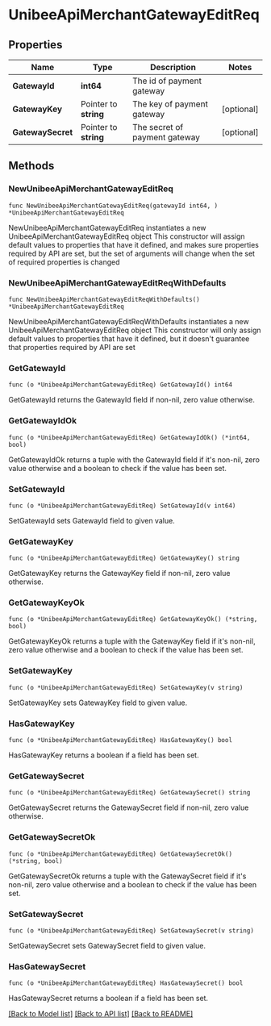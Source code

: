 # UnibeeApiMerchantGatewayEditReq

## Properties

Name | Type | Description | Notes
------------ | ------------- | ------------- | -------------
**GatewayId** | **int64** | The id of payment gateway | 
**GatewayKey** | Pointer to **string** | The key of payment gateway | [optional] 
**GatewaySecret** | Pointer to **string** | The secret of payment gateway | [optional] 

## Methods

### NewUnibeeApiMerchantGatewayEditReq

`func NewUnibeeApiMerchantGatewayEditReq(gatewayId int64, ) *UnibeeApiMerchantGatewayEditReq`

NewUnibeeApiMerchantGatewayEditReq instantiates a new UnibeeApiMerchantGatewayEditReq object
This constructor will assign default values to properties that have it defined,
and makes sure properties required by API are set, but the set of arguments
will change when the set of required properties is changed

### NewUnibeeApiMerchantGatewayEditReqWithDefaults

`func NewUnibeeApiMerchantGatewayEditReqWithDefaults() *UnibeeApiMerchantGatewayEditReq`

NewUnibeeApiMerchantGatewayEditReqWithDefaults instantiates a new UnibeeApiMerchantGatewayEditReq object
This constructor will only assign default values to properties that have it defined,
but it doesn't guarantee that properties required by API are set

### GetGatewayId

`func (o *UnibeeApiMerchantGatewayEditReq) GetGatewayId() int64`

GetGatewayId returns the GatewayId field if non-nil, zero value otherwise.

### GetGatewayIdOk

`func (o *UnibeeApiMerchantGatewayEditReq) GetGatewayIdOk() (*int64, bool)`

GetGatewayIdOk returns a tuple with the GatewayId field if it's non-nil, zero value otherwise
and a boolean to check if the value has been set.

### SetGatewayId

`func (o *UnibeeApiMerchantGatewayEditReq) SetGatewayId(v int64)`

SetGatewayId sets GatewayId field to given value.


### GetGatewayKey

`func (o *UnibeeApiMerchantGatewayEditReq) GetGatewayKey() string`

GetGatewayKey returns the GatewayKey field if non-nil, zero value otherwise.

### GetGatewayKeyOk

`func (o *UnibeeApiMerchantGatewayEditReq) GetGatewayKeyOk() (*string, bool)`

GetGatewayKeyOk returns a tuple with the GatewayKey field if it's non-nil, zero value otherwise
and a boolean to check if the value has been set.

### SetGatewayKey

`func (o *UnibeeApiMerchantGatewayEditReq) SetGatewayKey(v string)`

SetGatewayKey sets GatewayKey field to given value.

### HasGatewayKey

`func (o *UnibeeApiMerchantGatewayEditReq) HasGatewayKey() bool`

HasGatewayKey returns a boolean if a field has been set.

### GetGatewaySecret

`func (o *UnibeeApiMerchantGatewayEditReq) GetGatewaySecret() string`

GetGatewaySecret returns the GatewaySecret field if non-nil, zero value otherwise.

### GetGatewaySecretOk

`func (o *UnibeeApiMerchantGatewayEditReq) GetGatewaySecretOk() (*string, bool)`

GetGatewaySecretOk returns a tuple with the GatewaySecret field if it's non-nil, zero value otherwise
and a boolean to check if the value has been set.

### SetGatewaySecret

`func (o *UnibeeApiMerchantGatewayEditReq) SetGatewaySecret(v string)`

SetGatewaySecret sets GatewaySecret field to given value.

### HasGatewaySecret

`func (o *UnibeeApiMerchantGatewayEditReq) HasGatewaySecret() bool`

HasGatewaySecret returns a boolean if a field has been set.


[[Back to Model list]](../README.md#documentation-for-models) [[Back to API list]](../README.md#documentation-for-api-endpoints) [[Back to README]](../README.md)


